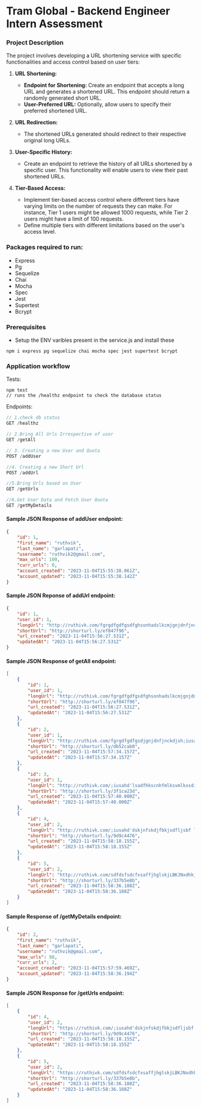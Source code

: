 # Tram Global - Backend Engineer Intern Assessment
 ### Project Description
 The project involves developing a URL shortening service with specific functionalities and access control based on user tiers:

1. **URL Shortening:**
   - **Endpoint for Shortening:** Create an endpoint that accepts a long URL and generates a shortened URL. This endpoint should return a randomly generated short URL.
   - **User-Preferred URL:** Optionally, allow users to specify their preferred shortened URL.

2. **URL Redirection:**
   - The shortened URLs generated should redirect to their respective original long URLs.

3. **User-Specific History:**
   - Create an endpoint to retrieve the history of all URLs shortened by a specific user. This functionality will enable users to view their past shortened URLs.

4. **Tier-Based Access:**
   - Implement tier-based access control where different tiers have varying limits on the number of requests they can make. For instance, Tier 1 users might be allowed 1000 requests, while Tier 2 users might have a limit of 100 requests.
   - Define multiple tiers with different limitations based on the user's access level.

### Packages required to run:
- Express
- Pg
- Sequelize
- Chai
- Mocha
- Spec
- Jest
- Supertest
- Bcrypt

### Prerequisites
- Setup the ENV varibles present in the service.js and install these
```
npm i express pg sequelize chai mocha spec jest supertest bcrypt
```
### Application workflow
Tests:
```
npm test
// runs the /healthz endpoint to check the database status
```
Endpoints:
```javascript
// 1.check db status
GET /healthz

// 2.Bring All Urls Irrespective of user
GET /getAll

// 3. Creating a new User and Quota
POST /addUser

//4. Creating a new Short Url
POST /addUrl

//5.Bring Urls based on User
GET /getUrls

//6.Get User Data and Fetch User Quota
GET /getMyDetails
```
#### Sample JSON Response of addUser endpoint:
```JSON
{
    "id": 1,
    "first_name": "ruthvik",
    "last_name": "garlapati",
    "username": "ruthvik2@gmail.com",
    "max_urls": 100,
    "curr_urls": 0,
    "account_created": "2023-11-04T15:55:38.061Z",
    "account_updated": "2023-11-04T15:55:38.142Z"
}
```
#### Sample JSON Reponse of addUrl endpoint:
```JSON
{
    "id": 1,
    "user_id": 1,
    "longUrl": "http://ruthivk.com/fgrgdfgdfgsdfghsonhadslkcmjgnjdnfjnckdjsh;iusahd'lsadfhkscnhfmlksvmlkxsdijmbkncmoudfmhvoi",
    "shortUrl": "http://shorturl.ly/ef847f96",
    "url_created": "2023-11-04T15:56:27.531Z",
    "updatedAt": "2023-11-04T15:56:27.531Z"
}
```
#### Sample JSON Response of getAll endpoint:
```JSON
[
    {
        "id": 1,
        "user_id": 1,
        "longUrl": "http://ruthivk.com/fgrgdfgdfgsdfghsonhadslkcmjgnjdnfjnckdjsh;iusahd'lsadfhkscnhfmlksvmlkxsdijmbkncmoudfmhvoi",
        "shortUrl": "http://shorturl.ly/ef847f96",
        "url_created": "2023-11-04T15:56:27.531Z",
        "updatedAt": "2023-11-04T15:56:27.531Z"
    },
    {
        "id": 2,
        "user_id": 1,
        "longUrl": "http://ruthivk.com/fgrgdfgdfgsdjgnjdnfjnckdjsh;iusahd'lsadfhkscnhfmlksvmlkxsdijmbkncmoudfmhvoi",
        "shortUrl": "http://shorturl.ly/db52cab0",
        "url_created": "2023-11-04T15:57:34.157Z",
        "updatedAt": "2023-11-04T15:57:34.157Z"
    },
    {
        "id": 3,
        "user_id": 1,
        "longUrl": "http://ruthivk.com/;iusahd'lsadfhkscnhfmlksvmlkxsdijmbkncmoudfmhvoi",
        "shortUrl": "http://shorturl.ly/3f1ca23d",
        "url_created": "2023-11-04T15:57:40.000Z",
        "updatedAt": "2023-11-04T15:57:40.000Z"
    },
    {
        "id": 4,
        "user_id": 2,
        "longUrl": "http://ruthivk.com/;iusahd'dskjnfskdjfbkjsdfljsbf lkjs chfksjnkjsdbvkjxmnjdbnvkjdvkcjs hfksdhflknsd hfkjshflkjsdfhkjsdfbkbhsdfjkhsbdfkjh",
        "shortUrl": "http://shorturl.ly/9d9c4476",
        "url_created": "2023-11-04T15:58:18.155Z",
        "updatedAt": "2023-11-04T15:58:18.155Z"
    },
    {
        "id": 5,
        "user_id": 2,
        "longUrl": "http://ruthivk.com/sdfdsfsdcfxsaffjhglskjLBKJNxdhkj/;iusahd'dskjnfskdjfbkjsdfljsbf lkjs chfksjnkjsdbvkjxmnjdbnvkjdvkcjs hfsdffsdfdsfsksdhflknsd hfkjshflkjsdfhkjsdfbkbhsdfjkhsbdfkjh",
        "shortUrl": "http://shorturl.ly/337b5e8b",
        "url_created": "2023-11-04T15:58:36.188Z",
        "updatedAt": "2023-11-04T15:58:36.188Z"
    }
]
```
#### Sample Response of /getMyDetails endpoint:
```JSON
{
    "id": 2,
    "first_name": "ruthvik",
    "last_name": "garlapati",
    "username": "ruthvik@gmail.com",
    "max_urls": 98,
    "curr_urls": 2,
    "account_created": "2023-11-04T15:57:59.469Z",
    "account_updated": "2023-11-04T15:58:36.194Z"
}
```
#### Sample JSON Response for /getUrls endpoint:
```JSON
[
    {
        "id": 4,
        "user_id": 2,
        "longUrl": "https://ruthivk.com/;iusahd'dskjnfskdjfbkjsdfljsbf lkjs chfksjnkjsdbvkjxmnjdbnvkjdvkcjs hfksdhflknsd hfkjshflkjsdfhkjsdfbkbhsdfjkhsbdfkjh",
        "shortUrl": "http://shorturl.ly/9d9c4476",
        "url_created": "2023-11-04T15:58:18.155Z",
        "updatedAt": "2023-11-04T15:58:18.155Z"
    },
    {
        "id": 5,
        "user_id": 2,
        "longUrl": "https://ruthivk.com/sdfdsfsdcfxsaffjhglskjLBKJNxdhkj/;iusahd'dskjnfskdjfbkjsdfljsbf lkjs chfksjnkjsdbvkjxmnjdbnvkjdvkcjs hfsdffsdfdsfsksdhflknsd hfkjshflkjsdfhkjsdfbkbhsdfjkhsbdfkjh",
        "shortUrl": "http://shorturl.ly/337b5e8b",
        "url_created": "2023-11-04T15:58:36.188Z",
        "updatedAt": "2023-11-04T15:58:36.188Z"
    }
]
```























